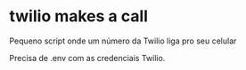 # twilio makes a call

Pequeno script onde um número da Twilio liga pro seu celular

Precisa de .env com as credenciais Twilio.
